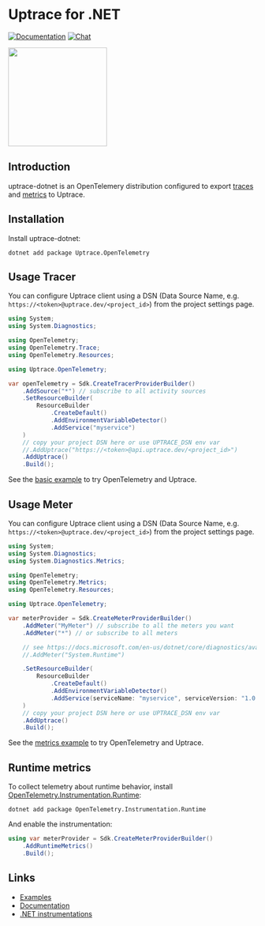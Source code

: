 # Uptrace for .NET

[![Documentation](https://img.shields.io/badge/uptrace-documentation-informational)](https://uptrace.dev/get/uptrace-dotnet.html)
[![Chat](https://img.shields.io/badge/-telegram-red?color=white&logo=telegram&logoColor=black)](https://t.me/uptrace)

<a href="https://uptrace.dev/get/uptrace-dotnet.html">
  <img src="https://uptrace.dev/get/devicon/dot-net-original.svg" height="200px" />
</a>

## Introduction

uptrace-dotnet is an OpenTelemery distribution configured to export
[traces](https://uptrace.dev/opentelemetry/distributed-tracing.html) and
[metrics](https://uptrace.dev/opentelemetry/metrics.html) to Uptrace.

## Installation

Install uptrace-dotnet:

```shell
dotnet add package Uptrace.OpenTelemetry
```

## Usage Tracer

You can configure Uptrace client using a DSN (Data Source Name, e.g.
`https://<token>@uptrace.dev/<project_id>`) from the project settings page.

```cs
using System;
using System.Diagnostics;

using OpenTelemetry;
using OpenTelemetry.Trace;
using OpenTelemetry.Resources;

using Uptrace.OpenTelemetry;

var openTelemetry = Sdk.CreateTracerProviderBuilder()
    .AddSource("*") // subscribe to all activity sources
    .SetResourceBuilder(
        ResourceBuilder
            .CreateDefault()
            .AddEnvironmentVariableDetector()
            .AddService("myservice")
    )
    // copy your project DSN here or use UPTRACE_DSN env var
    //.AddUptrace("https://<token>@api.uptrace.dev/<project_id>")
    .AddUptrace()
    .Build();
```

See the [basic example](example/basic) to try OpenTelemetry and Uptrace.

## Usage Meter

You can configure Uptrace client using a DSN (Data Source Name, e.g.
`https://<token>@uptrace.dev/<project_id>`) from the project settings page.

```cs
using System;
using System.Diagnostics;
using System.Diagnostics.Metrics;

using OpenTelemetry;
using OpenTelemetry.Metrics;
using OpenTelemetry.Resources;

using Uptrace.OpenTelemetry;

var meterProvider = Sdk.CreateMeterProviderBuilder()
    .AddMeter("MyMeter") // subscribe to all the meters you want
    .AddMeter("*") // or subscribe to all meters

    // see https://docs.microsoft.com/en-us/dotnet/core/diagnostics/available-counters for more
    //.AddMeter("System.Runtime")

    .SetResourceBuilder(
        ResourceBuilder
            .CreateDefault()
            .AddEnvironmentVariableDetector()
            .AddService(serviceName: "myservice", serviceVersion: "1.0.0")
    )
    // copy your project DSN here or use UPTRACE_DSN env var
    .AddUptrace()
    .Build();
```

See the [metrics example](example/metrics) to try OpenTelemetry and Uptrace.

## Runtime metrics

To collect telemetry about runtime behavior, install
[OpenTelemetry.Instrumentation.Runtime](https://github.com/open-telemetry/opentelemetry-dotnet-contrib/tree/main/src/OpenTelemetry.Instrumentation.Runtime):

```shell
dotnet add package OpenTelemetry.Instrumentation.Runtime
```

And enable the instrumentation:

```cs
using var meterProvider = Sdk.CreateMeterProviderBuilder()
    .AddRuntimeMetrics()
    .Build();
```

## Links

- [Examples](example)
- [Documentation](https://uptrace.dev/get/uptrace-dotnet.html)
- [.NET instrumentations](https://uptrace.dev/opentelemetry/instrumentations/?lang=dotnet)
